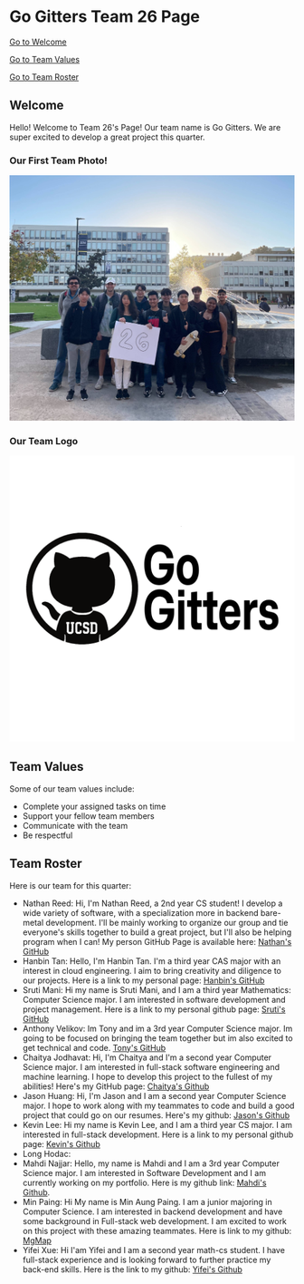 # Go Gitters Team 26 Page

[Go to Welcome](#welcome)

[Go to Team Values](#team-values)

[Go to Team Roster](#team-roster)

## Welcome
Hello! Welcome to Team 26's Page! Our team name is Go Gitters. We are super excited to develop a great project this quarter.

### Our First Team Photo!
![Team Image](./teambonding.jpg)

### Our Team Logo
![Team Logo](./branding/logo_name.png)

## Team Values
Some of our team values include: 

- Complete your assigned tasks on time
- Support your fellow team members 
- Communicate with the team
- Be respectful

## Team Roster
Here is our team for this quarter:

- Nathan Reed: Hi, I'm Nathan Reed, a 2nd year CS student! I develop a wide variety of software, with a specialization more in backend bare-metal development. I'll be mainly working to organize our group and tie everyone's skills together to build a great project, but I'll also be helping program when I can! My person GitHub Page is available here: [Nathan's GitHub](https://github.com/Minater247)
- Hanbin Tan: Hello, I'm Hanbin Tan. I'm a third year CAS major with an interest in cloud engineering. I aim to bring creativity and diligence to our projects.  Here is a link to my personal  page: [Hanbin's GitHub](https://hanbintan.com)
- Sruti Mani: Hi my name is Sruti Mani, and I am a third year Mathematics: Computer Science major. I am interested in software development and project management. Here is a link to my personal github page: [Sruti's GitHub](https://github.com/srutimani)
- Anthony Velikov: Im Tony and im a 3rd year Computer Science major. Im going to be focused on bringing the team together but im also excited to get technical and code. [Tony's GitHub](https://github.com/AnthonyVelikov)
- Chaitya Jodhavat: Hi, I'm Chaitya and I'm a second year Computer Science major. I am interested in full-stack software engineering and machine learning. I hope to develop this project to the fullest of my abilities! Here's my GitHub page: [Chaitya's Github](https://github.com/ChaityaJ21)
- Jason Huang: Hi, I'm Jason and I am a second year Computer Science major. I hope to work along with my teammates to code and build a good project that could go on our resumes. Here's my github: [Jason's Github](https://github.com/jasonhuan9)
- Kevin Lee: Hi my name is Kevin Lee, and I am a third year CS major. I am interested in full-stack development. Here is a link to my personal github page: [Kevin's Github](https://github.com/kevinlee1989)
- Long Hodac:
- Mahdi Najjar: Hello, my name is Mahdi and I am a 3rd year Computer Science major. I am interested in Software Development and I am currently working on my portfolio. Here is my github link: [Mahdi's Github](https://Github.com/Mahdilla).
- Min Paing: Hi My name is Min Aung Paing. I am a junior majoring in Computer Science. I am interested in backend development and have some background in Full-stack web development. I am excited to work on this project with these amazing teammates. Here is link to my github: [MgMap](https://github.com/MgMap)
- Yifei Xue: Hi I'am Yifei and I am a second year math-cs student. I have full-stack experience and is looking forward to further practice my back-end skills. Here is the link to my github: [Yifei's Github](https://github.com/YifeiXue111)

